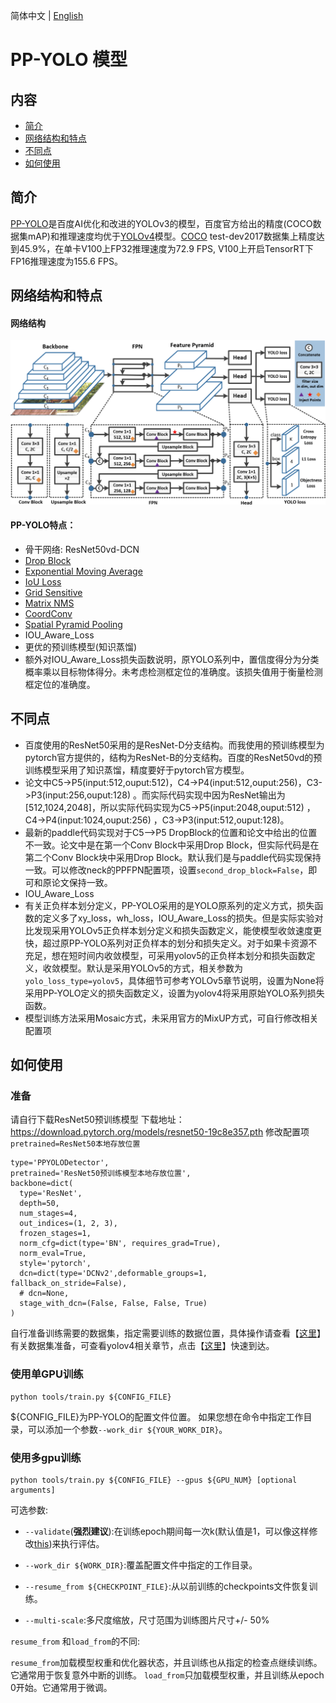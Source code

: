 简体中文 | [English](pp-yolo.md)

# PP-YOLO 模型

## 内容
- [简介](#简介)
- [网络结构和特点](#网络结构和特点)
- [不同点](#不同点)
- [如何使用](#如何使用)

## 简介

[PP-YOLO](https://arxiv.org/abs/2007.12099)是百度AI优化和改进的YOLOv3的模型，百度官方给出的精度(COCO数据集mAP)和推理速度均优于[YOLOv4](https://arxiv.org/abs/2004.10934)模型。[COCO](http://cocodataset.org) test-dev2017数据集上精度达到45.9%，在单卡V100上FP32推理速度为72.9 FPS, V100上开启TensorRT下FP16推理速度为155.6 FPS。
## 网络结构和特点
#### 网络结构
<div align="center">
  <img src="./images/pp-yolo.png" />
</div>

#### PP-YOLO特点：
- 骨干网络: ResNet50vd-DCN
- [Drop Block](https://arxiv.org/abs/1810.12890)
- [Exponential Moving Average](https://www.investopedia.com/terms/e/ema.asp)
- [IoU Loss](https://arxiv.org/pdf/1902.09630.pdf)
- [Grid Sensitive](https://arxiv.org/abs/2004.10934)
- [Matrix NMS](https://arxiv.org/pdf/2003.10152.pdf)
- [CoordConv](https://arxiv.org/abs/1807.03247)
- [Spatial Pyramid Pooling](https://arxiv.org/abs/1406.4729)
- IOU_Aware_Loss
- 更优的预训练模型(知识蒸馏)
- 额外对IOU_Aware_Loss损失函数说明，原YOLO系列中，置信度得分为分类概率乘以目标物体得分。未考虑检测框定位的准确度。该损失值用于衡量检测框定位的准确度。

## 不同点
- 百度使用的ResNet50采用的是ResNet-D分支结构。而我使用的预训练模型为pytorch官方提供的，结构为ResNet-B的分支结构。百度的ResNet50vd的预训练模型采用了知识蒸馏，精度要好于pytorch官方模型。
- 论文中C5->P5(input:512,ouput:512)，C4->P4(input:512,ouput:256)，C3->P3(input:256,ouput:128)  。而实际代码实现中因为ResNet输出为[512,1024,2048]，所以实际代码实现为C5->P5(input:2048,ouput:512) ，C4->P4(input:1024,ouput:256)  ，C3->P3(input:512,ouput:128)。  
- 最新的paddle代码实现对于C5-->P5 DropBlock的位置和论文中给出的位置不一致。论文中是在第一个Conv Block中采用Drop Block，但实际代码是在第二个Conv Block块中采用Drop Block。默认我们是与paddle代码实现保持一致。可以修改neck的PPFPN配置项，设置`second_drop_block=False`，即可和原论文保持一致。
- IOU_Aware_Loss
- 有关正负样本划分定义，PP-YOLO采用的是YOLO原系列的定义方式，损失函数的定义多了xy_loss，wh_loss，IOU_Aware_Loss的损失。但是实际实验对比发现采用YOLOv5正负样本划分定义和损失函数定义，能使模型收敛速度更快，超过原PP-YOLO系列对正负样本的划分和损失定义。对于如果卡资源不充足，想在短时间内收敛模型，可采用yolov5的正负样本划分和损失函数定义，收敛模型。默认是采用YOLOv5的方式，相关参数为`yolo_loss_type=yolov5`，具体细节可参考YOLOv5章节说明，设置为None将采用PP-YOLO定义的损失函数定义，设置为yolov4将采用原始YOLO系列损失函数。
- 模型训练方法采用Mosaic方式，未采用官方的MixUP方式，可自行修改相关配置项

## 如何使用

### 准备
请自行下载ResNet50预训练模型
下载地址：https://download.pytorch.org/models/resnet50-19c8e357.pth
修改配置项`pretrained=ResNet50本地存放位置`
```shell
type='PPYOLODetector',  
pretrained='ResNet50预训练模型本地存放位置',  
backbone=dict(  
  type='ResNet',  
  depth=50,  
  num_stages=4,  
  out_indices=(1, 2, 3),  
  frozen_stages=1,  
  norm_cfg=dict(type='BN', requires_grad=True),  
  norm_eval=True,  
  style='pytorch',  
  dcn=dict(type='DCNv2',deformable_groups=1, fallback_on_stride=False),  
  # dcn=None,  
  stage_with_dcn=(False, False, False, True)  
)
```
自行准备训练需要的数据集，指定需要训练的数据位置，具体操作请查看【[这里](INSTALL_cn.md)】有关数据集准备，可查看yolov4相关章节，点击【[这里](yolov4_cn.md)】快速到达。

### 使用单GPU训练
```shell
python tools/train.py ${CONFIG_FILE}
```
${CONFIG_FILE}为PP-YOLO的配置文件位置。
如果您想在命令中指定工作目录，可以添加一个参数`--work_dir ${YOUR_WORK_DIR}`。

### 使用多gpu训练

```shell
python tools/train.py ${CONFIG_FILE} --gpus ${GPU_NUM} [optional arguments]
```

可选参数:

- `--validate`(**强烈建议**):在训练epoch期间每一次k(默认值是1，可以像这样修改[this](../cfg/yolov4_coco_gpu.py#L138))来执行评估。

- `--work_dir ${WORK_DIR}`:覆盖配置文件中指定的工作目录。

- `--resume_from ${CHECKPOINT_FILE}`:从以前训练的checkpoints文件恢复训练。
- `--multi-scale`:多尺度缩放，尺寸范围为训练图片尺寸+/- 50%

`resume_from` 和`load_from`的不同:

`resume_from`加载模型权重和优化器状态，并且训练也从指定的检查点继续训练。它通常用于恢复意外中断的训练。
`load_from`只加载模型权重，并且训练从epoch 0开始。它通常用于微调。



